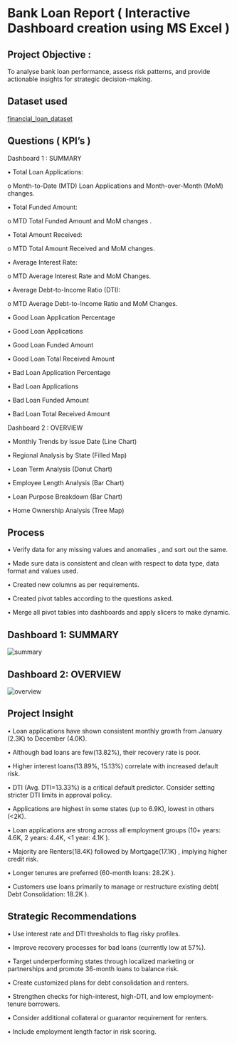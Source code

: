 # Bank Loan Report ( Interactive Dashboard creation using MS Excel )
## Project Objective :
To analyse bank loan performance, assess risk patterns, and provide actionable insights for strategic decision-making.

## Dataset used
<a href="https://github.com/imcodeman24/Bank-Loan-Report/blob/main/financial_loan_dataset.csv">financial_loan_dataset</a>

## Questions ( KPI’s )
Dashboard 1 : SUMMARY

•	Total Loan Applications: 

o	Month-to-Date (MTD) Loan Applications and Month-over-Month (MoM) changes.

•	Total Funded Amount: 

o	MTD Total Funded Amount  and   MoM changes .

•	Total Amount Received: 

o	MTD Total Amount Received  and  MoM changes.

•	Average Interest Rate: 

o	MTD Average Interest Rate and MoM Changes.

•	Average Debt-to-Income Ratio (DTI): 

o	MTD Average Debt-to-Income Ratio and MoM Changes.

•	Good Loan Application Percentage

•	Good Loan Applications

•	Good Loan Funded Amount

•	Good Loan Total Received Amount

•	Bad Loan Application Percentage

•	Bad Loan Applications

•	Bad Loan Funded Amount

•	Bad Loan Total Received Amount

Dashboard 2 : OVERVIEW

•	Monthly Trends by Issue Date (Line Chart)

•	Regional Analysis by State (Filled Map)

•	Loan Term Analysis (Donut Chart)

•	Employee Length Analysis (Bar Chart)

•	Loan Purpose Breakdown (Bar Chart)

•	Home Ownership Analysis (Tree Map)

## Process

•	Verify data for any missing values and anomalies , and sort out the same.

•	Made sure data is consistent and clean with respect to data type, data format and values used.

•	Created new columns as per requirements.

•	Created pivot tables according to the questions asked.

•	Merge all pivot tables into  dashboards  and apply slicers to make dynamic.

## Dashboard 1: SUMMARY
![summary](https://github.com/user-attachments/assets/7bbfb059-0d0b-45c4-ae64-47276b85461b)


## Dashboard 2: OVERVIEW
![overview](https://github.com/user-attachments/assets/a6bd14bc-71e7-4deb-be91-b78469b60446)


## Project Insight

•	Loan applications have shown consistent monthly growth from January (2.3K) to December (4.0K).

•	Although bad loans are few(13.82%), their recovery rate is poor.

•	Higher interest loans(13.89%, 15.13%) correlate with increased default risk.

•	DTI (Avg. DTI=13.33%) is a critical default predictor. Consider setting stricter DTI limits in approval policy.

•	Applications are highest in some states (up to 6.9K), lowest in others (<2K).

•	Loan applications are strong across all employment groups (10+ years: 4.6K, 2 years: 4.4K, <1 year: 4.1K ). 

•	Majority are Renters(18.4K)  followed by Mortgage(17.1K) , implying higher credit risk. 

•	Longer tenures are preferred (60-month loans: 28.2K ).

•	Customers use loans primarily to manage or restructure existing debt( Debt Consolidation: 18.2K ).

## Strategic Recommendations

•	Use interest rate and DTI thresholds to flag risky profiles.

•	Improve recovery processes for bad loans (currently low at 57%).

•	Target underperforming states through localized marketing or partnerships and promote 36-month loans to balance risk.

•	Create customized plans for debt consolidation and renters.

•	Strengthen checks for high-interest, high-DTI, and low employment-tenure borrowers.

•	Consider additional collateral or guarantor requirement for renters.

•	Include employment length factor in risk scoring.


